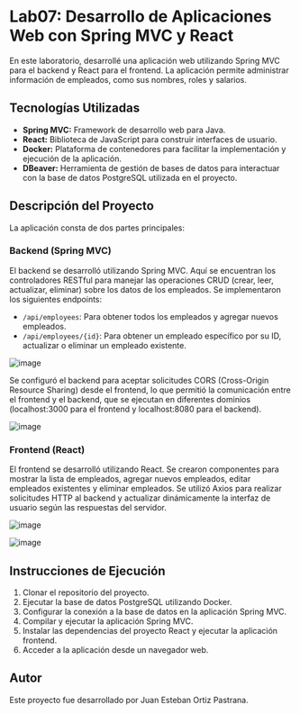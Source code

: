 # Lab07: Desarrollo de Aplicaciones Web con Spring MVC y React

En este laboratorio, desarrollé una aplicación web utilizando Spring MVC para el backend y React para el frontend. La aplicación permite administrar información de empleados, como sus nombres, roles y salarios.

## Tecnologías Utilizadas

- **Spring MVC:** Framework de desarrollo web para Java.
- **React:** Biblioteca de JavaScript para construir interfaces de usuario.
- **Docker:** Plataforma de contenedores para facilitar la implementación y ejecución de la aplicación.
- **DBeaver:** Herramienta de gestión de bases de datos para interactuar con la base de datos PostgreSQL utilizada en el proyecto.

## Descripción del Proyecto

La aplicación consta de dos partes principales:

### Backend (Spring MVC)

El backend se desarrolló utilizando Spring MVC. Aquí se encuentran los controladores RESTful para manejar las operaciones CRUD (crear, leer, actualizar, eliminar) sobre los datos de los empleados. Se implementaron los siguientes endpoints:

- `/api/employees`: Para obtener todos los empleados y agregar nuevos empleados.
- `/api/employees/{id}`: Para obtener un empleado específico por su ID, actualizar o eliminar un empleado existente.

![image](https://github.com/juaneortiz1/Lab07CVDS-front/assets/97971732/55335259-71bc-453e-b83b-b8b6acb02fda)

Se configuró el backend para aceptar solicitudes CORS (Cross-Origin Resource Sharing) desde el frontend, lo que permitió la comunicación entre el frontend y el backend, que se ejecutan en diferentes dominios (localhost:3000 para el frontend y localhost:8080 para el backend).

![image](https://github.com/juaneortiz1/Lab07CVDS-front/assets/97971732/9e7d7eab-8ad3-4cae-b738-5a8f96571100)


### Frontend (React)

El frontend se desarrolló utilizando React. Se crearon componentes para mostrar la lista de empleados, agregar nuevos empleados, editar empleados existentes y eliminar empleados. Se utilizó Axios para realizar solicitudes HTTP al backend y actualizar dinámicamente la interfaz de usuario según las respuestas del servidor.

![image](https://github.com/juaneortiz1/Lab07CVDS-front/assets/97971732/27398fb5-84e6-4b36-9b8a-b766ce80d49c)

![image](https://github.com/juaneortiz1/Lab07CVDS-front/assets/97971732/cdf63b2a-9278-4319-876a-3995cebd5c98)


## Instrucciones de Ejecución

1. Clonar el repositorio del proyecto.
2. Ejecutar la base de datos PostgreSQL utilizando Docker.
3. Configurar la conexión a la base de datos en la aplicación Spring MVC.
4. Compilar y ejecutar la aplicación Spring MVC.
5. Instalar las dependencias del proyecto React y ejecutar la aplicación frontend.
6. Acceder a la aplicación desde un navegador web.



## Autor

Este proyecto fue desarrollado por Juan Esteban Ortiz Pastrana.

